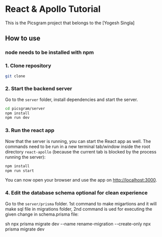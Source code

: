 # React & Apollo Tutorial

This is the Picsgram project that belongs to the [Yogesh Singla]

## How to use
 ### node needs to be installed with npm 

### 1. Clone repository

```sh
git clone 
```


### 2. Start the backend server

Go to the `server` folder, install dependencies and start the server. 

```sh
cd picsgram/server
npm install
npm run dev
```




### 3. Run the react app

Now that the server is running, you can start the React app as well. The commands need to be run in a new terminal tab/window inside the root directory `react-apollo` (because the current tab is blocked by the process running the server):

```sh
npm install
npm run start
```

You can now open your browser and use the app on [http://localhost:3000](http://localhost:3000).

### 4. Edit the database schema optional for clean experience

Go to the `server/prisma` folder. 1st command to make migartions and it will make sql file in migrations folder, 2nd command is ued for executing the given change in schema.prisma file:

sh
npx prisma migrate dev --name rename-migration --create-only
npx prisma migrate dev 
